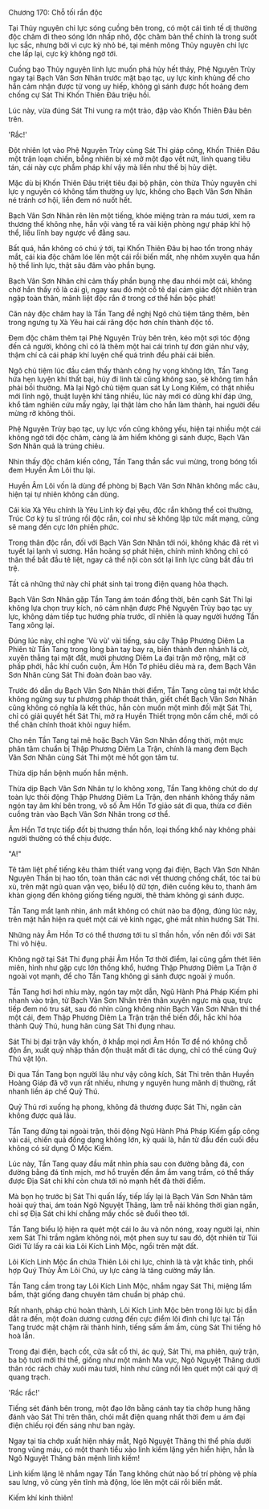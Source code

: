 




Chương 170: Chỗ tối rắn độc


Tại Thủy nguyên chi lực sóng cuồng bên trong, có một cái tinh tế dị thường độc châm đi theo sóng lớn nhấp nhô, độc châm bản thể chính là trong suốt lục sắc, nhưng bởi vì cực kỳ nhỏ bé, tại mênh mông Thủy nguyên chi lực che lấp lại, cực kỳ không ngờ tới.

Cuồng bạo Thủy nguyên linh lực muốn phá hủy hết thảy, Phệ Nguyên Trùy ngay tại Bạch Vân Sơn Nhân trước mặt bạo tạc, uy lực kinh khủng để cho hắn cảm nhận được tử vong uy hiếp, không gì sánh được hốt hoảng đem chống cự Sát Thi Khốn Thiên Đâu triệu hồi.

Lúc này, vừa đúng Sát Thi vung ra một trảo, đập vào Khốn Thiên Đâu bên trên.

'Rắc!'

Đột nhiên lọt vào Phệ Nguyên Trùy cùng Sát Thi giáp công, Khốn Thiên Đâu một trận loạn chiến, bỗng nhiên bị xé mở một đạo vết nứt, linh quang tiêu tán, cái này cực phẩm pháp khí vậy mà liền như thế bị hủy diệt.

Mặc dù bị Khốn Thiên Đâu triệt tiêu đại bộ phận, còn thừa Thủy nguyên chi lực y nguyên có không tầm thường uy lực, không cho Bạch Vân Sơn Nhân né tránh cơ hội, liền đem nó nuốt hết.

Bạch Vân Sơn Nhân rên lên một tiếng, khóe miệng tràn ra máu tươi, xem ra thương thế không nhẹ, hắn vội vàng tế ra vài kiện phòng ngự pháp khí hộ thể, liều lĩnh bay ngược về đằng sau.

Bất quá, hắn không có chú ý tới, tại Khốn Thiên Đâu bị hao tổn trong nháy mắt, cái kia độc châm lóe lên một cái rồi biến mất, nhẹ nhõm xuyên qua hắn hộ thể linh lực, thật sâu đâm vào phần bụng.

Bạch Vân Sơn Nhân chỉ cảm thấy phần bụng nhẹ đau nhói một cái, không chờ hắn thấy rõ là cái gì, ngay sau đó một cỗ tê dại cảm giác đột nhiên tràn ngập toàn thân, mãnh liệt độc rắn ở trong cơ thể hắn bộc phát!

Căn này độc châm hay là Tần Tang đề nghị Ngô chủ tiệm tăng thêm, bên trong ngưng tụ Xà Yêu hai cái răng độc hơn chín thành độc tố.

Đem độc châm thêm tại Phệ Nguyên Trùy bên trên, kéo một sợi tóc động đến cả người, không chỉ có là thêm một hai cái trình tự đơn giản như vậy, thậm chí cả cái pháp khí luyện chế quá trình đều phải cải biến.

Ngô chủ tiệm lúc đầu cảm thấy thành công hy vọng không lớn, Tần Tang hứa hẹn luyện khí thất bại, hủy đi linh tài cũng không sao, sẽ không tìm hắn phải bồi thường. Mà lại Ngô chủ tiệm quan sát Ly Long Kiếm, có thật nhiều mới lĩnh ngộ, thuật luyện khí tăng nhiều, lúc này mới có dũng khí đáp ứng, khổ tâm nghiên cứu mấy ngày, lại thật làm cho hắn làm thành, hai người đều mừng rỡ không thôi.

Phệ Nguyên Trùy bạo tạc, uy lực vốn cũng không yếu, hiện tại nhiều một cái không ngờ tới độc châm, càng là âm hiểm không gì sánh được, Bạch Vân Sơn Nhân quả là trúng chiêu.

Nhìn thấy độc châm kiến công, Tần Tang thần sắc vui mừng, trong bóng tối đem Huyền Âm Lôi thu lại.

Huyền Âm Lôi vốn là dùng để phòng bị Bạch Vân Sơn Nhân không mắc câu, hiện tại tự nhiên không cần dùng.

Cái kia Xà Yêu chính là Yêu Linh kỳ đại yêu, độc rắn không thể coi thường, Trúc Cơ kỳ tu sĩ trúng rồi độc rắn, coi như sẽ không lập tức mất mạng, cũng sẽ mang đến cực lớn phiền phức.

Trong thân độc rắn, đối với Bạch Vân Sơn Nhân tới nói, không khác đã rét vì tuyết lại lạnh vì sương. Hắn hoảng sợ phát hiện, chính mình không chỉ có thân thể bắt đầu tê liệt, ngay cả thể nội còn sót lại linh lực cũng bắt đầu trì trệ.

Tất cả những thứ này chỉ phát sinh tại trong điện quang hỏa thạch.

Bạch Vân Sơn Nhân gặp Tần Tang ám toán đồng thời, bên cạnh Sát Thi lại không lựa chọn truy kích, nó cảm nhận được Phệ Nguyên Trùy bạo tạc uy lực, không dám tiếp tục hướng phía trước, dĩ nhiên là quay người hướng Tần Tang xông lại.

Đúng lúc này, chỉ nghe 'Vù vù' vài tiếng, sáu cây Thập Phương Diêm La Phiên từ Tần Tang trong lòng bàn tay bay ra, biến thành đen nhánh lá cờ, xuyên thẳng tại mặt đất, mười phương Diêm La đại trận mở rộng, mặt cờ phấp phới, hắc khí cuồn cuộn, Âm Hồn Tơ phiêu diêu mà ra, đem Bạch Vân Sơn Nhân cùng Sát Thi đoàn đoàn bao vây.

Trước đó dẫn dụ Bạch Vân Sơn Nhân thời điểm, Tần Tang cũng tại một khắc không ngừng suy tư phương pháp thoát thân, giết chết Bạch Vân Sơn Nhân cũng không có nghĩa là kết thúc, hắn còn muốn một mình đối mặt Sát Thi, chỉ có giải quyết hết Sát Thi, mở ra Huyền Thiết trọng môn cấm chế, mới có thể chân chính thoát khỏi nguy hiểm.

Cho nên Tần Tang tại mê hoặc Bạch Vân Sơn Nhân đồng thời, một mực phân tâm chuẩn bị Thập Phương Diêm La Trận, chính là mang đem Bạch Vân Sơn Nhân cùng Sát Thi một mẻ hốt gọn tâm tư.

Thừa dịp hắn bệnh muốn hắn mệnh.

Thừa dịp Bạch Vân Sơn Nhân tự lo không xong, Tần Tang không chút do dự toàn lực thôi động Thập Phương Diêm La Trận, đen nhánh không thấy năm ngón tay âm khí bên trong, vô số Âm Hồn Tơ giảo sát đi qua, thừa cơ điên cuồng tràn vào Bạch Vân Sơn Nhân trong cơ thể.

Âm Hồn Tơ trực tiếp đốt bị thương thần hồn, loại thống khổ này không phải người thường có thể chịu được.

"A!"

Tê tâm liệt phế tiếng kêu thảm thiết vang vọng đại điện, Bạch Vân Sơn Nhân Nguyên Thần bị hao tổn, toàn thân các nơi vết thương chồng chất, tóc tai bù xù, trên mặt ngũ quan vặn vẹo, biểu lộ dữ tợn, điên cuồng kêu to, thanh âm khàn giọng đến không giống tiếng người, thê thảm không gì sánh được.

Tần Tang mắt lạnh nhìn, ánh mắt không có chút nào ba động, đúng lúc này, trên mặt hắn hiện ra quét một cái vẻ kinh ngạc, ghé mắt nhìn hướng Sát Thi.

Những này Âm Hồn Tơ có thể thương tới tu sĩ thần hồn, vốn nên đối với Sát Thi vô hiệu.

Không ngờ tại Sát Thi đụng phải Âm Hồn Tơ thời điểm, lại cũng gầm thét liên miên, hình như gặp cực lớn thống khổ, hướng Thập Phương Diêm La Trận ở ngoài vọt mạnh, để cho Tần Tang không gì sánh được ngoài ý muốn.

Tần Tang hơi hơi nhíu mày, ngón tay một dẫn, Ngũ Hành Phá Pháp Kiếm phi nhanh vào trận, từ Bạch Vân Sơn Nhân trên thân xuyên ngực mà qua, trực tiếp đem nó tru sát, sau đó nhìn cũng không nhìn Bạch Vân Sơn Nhân thi thể một cái, đem Thập Phương Diêm La Trận trận thế biến đổi, hắc khí hóa thành Quỷ Thú, hung hãn cùng Sát Thi đụng nhau.

Sát Thi bị đại trận vây khốn, ở khắp mọi nơi Âm Hồn Tơ để nó không chỗ độn ẩn, xuất quỷ nhập thần độn thuật mất đi tác dụng, chỉ có thể cùng Quỷ Thú vật lộn.

Đi qua Tần Tang bọn người lâu như vậy công kích, Sát Thi trên thân Huyền Hoàng Giáp đã vỡ vụn rất nhiều, nhưng y nguyên hung mãnh dị thường, rất nhanh liền áp chế Quỷ Thú.

Quỷ Thú rơi xuống hạ phong, không đả thương được Sát Thi, ngăn cản không được quá lâu.

Tần Tang đứng tại ngoài trận, thôi động Ngũ Hành Phá Pháp Kiếm gấp công vài cái, chiến quả đồng dạng không lớn, kỳ quái là, hắn từ đầu đến cuối đều không có sử dụng Ô Mộc Kiếm.

Lúc này, Tần Tang quay đầu mắt nhìn phía sau con đường bằng đá, con đường bằng đá tĩnh mịch, mơ hồ truyền đến ầm ầm vang trầm, có thể thấy được Địa Sát chi khí còn chưa tới nỏ mạnh hết đà thời điểm.

Mà bọn họ trước bị Sát Thi quấn lấy, tiếp lấy lại là Bạch Vân Sơn Nhân tâm hoài quỷ thai, ám toán Ngô Nguyệt Thăng, làm trễ nải không thời gian ngắn, chỉ sợ Địa Sát chi khí chẳng mấy chốc sẽ đuổi theo tới.

Tần Tang biểu lộ hiện ra quét một cái lo âu và nôn nóng, xoay người lại, nhìn xem Sát Thi trầm ngâm không nói, một phen suy tư sau đó, đột nhiên từ Túi Giới Tử lấy ra cái kia Lôi Kích Linh Mộc, ngồi trên mặt đất.

Lôi Kích Linh Mộc ẩn chứa Thiên Lôi chi lực, chính là tà vật khắc tinh, phối hợp Quý Thủy Âm Lôi Chú, uy lực càng là tăng cường mấy lần.

Tần Tang cầm trong tay Lôi Kích Linh Mộc, nhắm ngay Sát Thi, miệng lẩm bẩm, thật giống đang chuyên tâm chuẩn bị pháp chú.

Rất nhanh, pháp chú hoàn thành, Lôi Kích Linh Mộc bên trong lôi lực bị dẫn dắt ra đến, một đoàn dương cương đến cực điểm lôi đình chi lực tại Tần Tang trước mặt chậm rãi thành hình, tiếng sấm ầm ầm, cùng Sát Thi tiếng hô hoà lẫn.

Trong đại điện, bạch cốt, cửa sắt cổ thi, ác quỷ, Sát Thi, ma phiên, quỷ trận, ba bộ tươi mới thi thể, giống như một mảnh Ma vực, Ngô Nguyệt Thăng dưới thân róc rách chảy xuôi máu tươi, hình như cũng nổi lên quét một cái quỷ dị quang trạch.

'Rắc rắc!'

Tiếng sét đánh bên trong, một đạo lớn bằng cánh tay tia chớp hung hăng đánh vào Sát Thi trên thân, chói mắt điện quang nhất thời đem u ám đại điện chiếu rọi đến sáng như ban ngày.

Ngay tại tia chớp xuất hiện nháy mắt, Ngô Nguyệt Thăng thi thể phía dưới trong vũng máu, có một thanh tiểu xảo linh kiếm lặng yên hiển hiện, hẳn là Ngô Nguyệt Thăng bản mệnh linh kiếm!

Linh kiếm lặng lẽ nhắm ngay Tần Tang không chút nào bố trí phòng vệ phía sau lưng, vô cùng yên tĩnh mà động, lóe lên một cái rồi biến mất.

Kiếm khí kinh thiên!




